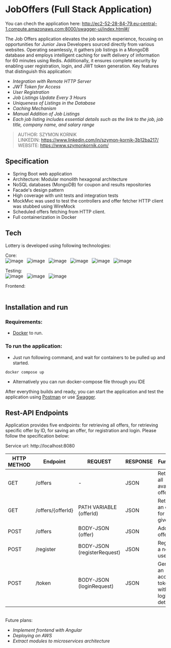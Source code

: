 # JobOffers (Full Stack Application)

You can chech the application here: <a href="http://ec2-52-28-84-79.eu-central-1.compute.amazonaws.com:8000/swagger-ui/index.html#/">http://ec2-52-28-84-79.eu-central-1.compute.amazonaws.com:8000/swagger-ui/index.html#/</a>

The Job Offers application elevates the job search experience, focusing on opportunities for Junior Java Developers sourced directly from various websites. Operating seamlessly, it gathers job listings in a MongoDB database and employs intelligent caching for swift delivery of information for 60 minutes using Redis. Additionally, it ensures complete security by enabling user registration, login, and JWT token generation. Key features that distinguish this application:
- *Integration with Remote HTTP Server*
- *JWT Token for Access*
- *User Registration*
- *Job Listings Update Every 3 Hours*
- *Uniqueness of Listings in the Database*
- *Caching Mechanism*
- *Manual Addition of Job Listings*
- *Each job listing includes essential details such as the link to the job, job title, company name, and salary range*


> AUTHOR: SZYMON KORNIK <br>
> LINKEDIN: https://www.linkedin.com/in/szymon-kornik-3b12ba217/ <br>
> WEBSITE: https://www.szymonkornik.com/ <br>

## Specification

- Spring Boot web application
- Architecture: Modular monolith hexagonal architecture 
- NoSQL databases (MongoDB) for coupon and results repositories
- Facade's design pattern
- High coverage with unit tests and integration tests
- MockMvc was used to test the controllers and offer fetcher HTTP client was stubbed using WireMock
- Scheduled offers fetching from HTTP client.
- Full containerization in Docker

## Tech

Lottery is developed using following technologies: <br>

Core: <br>
![image](https://img.shields.io/badge/17-Java-orange?style=for-the-badge) &nbsp;
![image](https://img.shields.io/badge/apache_maven-C71A36?style=for-the-badge&logo=apachemaven&logoColor=white) &nbsp;
![image](https://img.shields.io/badge/Spring_Boot-F2F4F9?style=for-the-badge&logo=spring) &nbsp;
![image](https://img.shields.io/badge/MongoDB-4EA94B?style=for-the-badge&logo=mongodb&logoColor=white) &nbsp;
![image](https://img.shields.io/badge/redis-%23DD0031.svg?&style=for-the-badge&logo=redis&logoColor=white) &nbsp;
![image](https://img.shields.io/badge/Docker-2CA5E0?style=for-the-badge&logo=docker&logoColor=white) &nbsp;

Testing:<br>
![image](https://img.shields.io/badge/Junit5-25A162?style=for-the-badge&logo=junit5&logoColor=white) &nbsp;
![image](https://img.shields.io/badge/Mockito-78A641?style=for-the-badge) &nbsp;
![image](https://img.shields.io/badge/Testcontainers-9B489A?style=for-the-badge) &nbsp;

Frontend:<br>
<img src="https://img.shields.io/badge/angular-%23DD0031.svg?style=for-the-badge&logo=angular&logoColor=white" alt=""> &nbsp;
<img src="https://img.shields.io/badge/HTML5-E34F26?style=for-the-badge&logo=html5&logoColor=white" alt=""> &nbsp;
<img src="https://img.shields.io/badge/CSS3-1572B6?style=for-the-badge&logo=css3&logoColor=white" alt=""> &nbsp;


## Installation and run

### Requirements:
- [Docker](https://www.docker.com/products/docker-desktop/) to run.

### To run the application:
- Just run following command, and wait for containers to be pulled up and started.

``
docker compose up
``

- Alternatively you can run docker-compose file through you IDE

After everything builds and ready, you can start the application and test the application using [Postman](https://www.postman.com/) 
or use <a href="http://localhost:8080/swagger-ui/index.html#/">Swagger</a>.


## Rest-API Endpoints

Application provides five endpoints: for retrieving all offers, for retrieving specific offer by ID, for saving an offer, for registration and login. Please follow the specification below:

Service url: http://localhost:8080

| HTTP METHOD | Endpoint           |          REQUEST            |   RESPONSE   |                 Function                    |
|-------------|--------------------|-----------------------------|--------------|---------------------------------------------|
| GET         |  /offers           |              -              |     JSON     | Retrieve all available offers               |
| GET         |  /offers/{offerId} |   PATH VARIABLE (offerId)   |     JSON     | Retrieve an offer for a given ID            |
| POST        |  /offers           |      BODY-JSON (offer)      |     JSON     | Add new offer                               |
| POST        |  /register         | BODY-JSON (registerRequest) |     JSON     | Register a new user                         |
| POST        |  /token            |  BODY-JSON (loginRequest)   |     JSON     | Generate an access token with login details |

<br>
Future plans:

- *Implement frontend with Angular*
- *Deploying on AWS*
- *Extract modules to microservices architecture*
